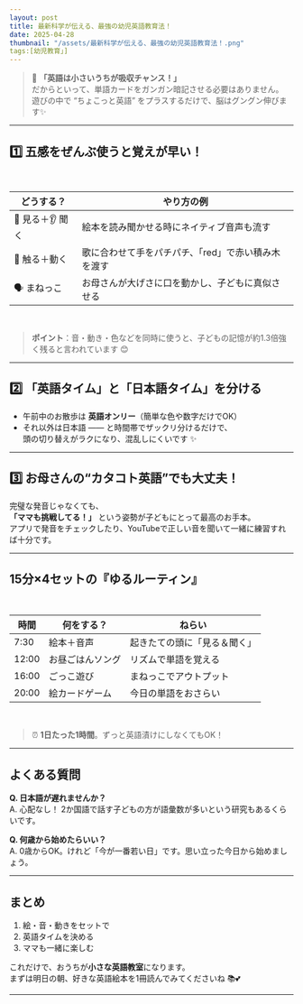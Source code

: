 ```yaml
---
layout: post
title: 最新科学が伝える、最強の幼児英語教育法！
date: 2025-04-28
thumbnail: "/assets/最新科学が伝える、最強の幼児英語教育法！.png"
tags:[幼児教育」]
---
```

> 🌱 **「英語は小さいうちが吸収チャンス！」**  
> だからといって、単語カードをガンガン暗記させる必要はありません。  
> 遊びの中で “ちょこっと英語” をプラスするだけで、脳はグングン伸びます✨  

---

## 1️⃣ 五感をぜんぶ使うと覚えが早い！

<br>

<div markdown="1" style="text-align:center;">
  
| どうする？ | やり方の例 |
|------------|------------|
| 👀 見る＋👂 聞く | 絵本を読み聞かせる時にネイティブ音声も流す |
| 👐 触る＋動く | 歌に合わせて手をパチパチ、「red」で赤い積み木を渡す |
| 🗣 まねっこ | お母さんが大げさに口を動かし、子どもに真似させる |

</div>

<br>

> **ポイント**：音・動き・色などを同時に使うと、子どもの記憶が約1.3倍強く残ると言われています 😊

---

## 2️⃣ 「英語タイム」と「日本語タイム」を分ける
- 午前中のお散歩は **英語オンリー**（簡単な色や数字だけでOK）  
- それ以外は日本語 —— と時間帯でザックリ分けるだけで、  
  頭の切り替えがラクになり、混乱しにくいです ✨

---

## 3️⃣ お母さんの“カタコト英語”でも大丈夫！
完璧な発音じゃなくても、  
**「ママも挑戦してる！」** という姿勢が子どもにとって最高のお手本。  
アプリで発音をチェックしたり、YouTubeで正しい音を聞いて一緒に練習すれば十分です。

---

## 15分×4セットの『ゆるルーティン』

<br>

<div markdown="1" style="text-align:center;">
  
| 時間 | 何をする？ | ねらい |
|------|-----------|-------|
| 7:30 | 絵本＋音声 | 起きたての頭に「見る＆聞く」 |
| 12:00 | お昼ごはんソング | リズムで単語を覚える |
| 16:00 | ごっこ遊び | まねっこでアウトプット |
| 20:00 | 絵カードゲーム | 今日の単語をおさらい |

</div>

<br>

> ⏰ **1日たった1時間**。ずっと英語漬けにしなくてもOK！

---

## よくある質問
**Q. 日本語が遅れませんか？**  
A. 心配なし！ 2か国語で話す子どもの方が語彙数が多いという研究もあるくらいです。

**Q. 何歳から始めたらいい？**  
A. 0歳からOK。けれど「今が一番若い日」です。思い立った今日から始めましょう。

---

## まとめ
1. 絵・音・動きをセットで  
2. 英語タイムを決める  
3. ママも一緒に楽しむ  

これだけで、おうちが**小さな英語教室**になります。  
まずは明日の朝、好きな英語絵本を1冊読んでみてくださいね 📚💕

---
